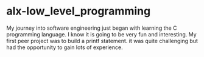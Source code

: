 # alx-low_level_programming
My journey into software engineering just began with learning the C programming language. 
I know it is going to be very fun and interesting. My first peer project was to build a printf statement. it was quite challenging but had the opportunity to gain lots of experience.
